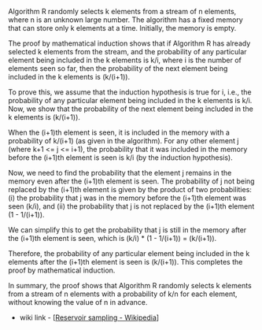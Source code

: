 Algorithm R randomly selects k elements from a stream of n elements, where n is an unknown large number. The algorithm has a fixed memory that can store only k elements at a time. Initially, the memory is empty.

The proof by mathematical induction shows that if Algorithm R has already selected k elements from the stream, and the probability of any particular element being included in the k elements is k/i, where i is the number of elements seen so far, then the probability of the next element being included in the k elements is (k/(i+1)).

To prove this, we assume that the induction hypothesis is true for i, i.e., the probability of any particular element being included in the k elements is k/i. Now, we show that the probability of the next element being included in the k elements is (k/(i+1)).

When the (i+1)th element is seen, it is included in the memory with a probability of k/(i+1) (as given in the algorithm). For any other element j (where k+1 <= j <= i+1), the probability that it was included in the memory before the (i+1)th element is seen is k/i (by the induction hypothesis).

Now, we need to find the probability that the element j remains in the memory even after the (i+1)th element is seen. The probability of j not being replaced by the (i+1)th element is given by the product of two probabilities: (i) the probability that j was in the memory before the (i+1)th element was seen (k/i), and (ii) the probability that j is not replaced by the (i+1)th element (1 - 1/(i+1)).

We can simplify this to get the probability that j is still in the memory after the (i+1)th element is seen, which is (k/i) * (1 - 1/(i+1)) = (k/(i+1)).

Therefore, the probability of any particular element being included in the k elements after the (i+1)th element is seen is (k/(i+1)). This completes the proof by mathematical induction.

In summary, the proof shows that Algorithm R randomly selects k elements from a stream of n elements with a probability of k/n for each element, without knowing the value of n in advance.

- wiki link - [[Reservoir sampling - Wikipedia](https://en.wikipedia.org/wiki/Reservoir_sampling)]